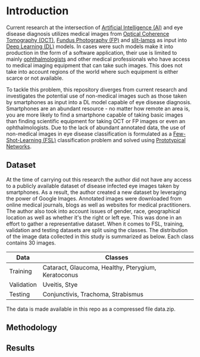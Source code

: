 # Introduction
Current research at the intersection of [Artificial Intelligence (AI)](https://www.ibm.com/cloud/learn/what-is-artificial-intelligence) and eye disease diagnosis utilizes medical images from [Optical Coherence Tomography (OCT)](https://www.ncbi.nlm.nih.gov/pmc/articles/PMC1531864/), [Fundus Photography (FP)](https://www.sciencedirect.com/topics/medicine-and-dentistry/fundus-photography) and [slit-lamps](https://www.aao.org/eye-health/treatments/what-is-slit-lamp) as input into [Deep Learning (DL)](https://machinelearningmastery.com/what-is-deep-learning/) models. In cases were such models make it into production in the form of a software application, their use is limited to mainly [ophthalmologists](https://www.rcophth.ac.uk/about/what-is-ophthalmology/what-is-an-ophthalmologist/) and other medical professionals who have access to medical imaging equipment that can take such images. This does not take into account regions of the world where such equipment is either scarce or not available.

To tackle this problem, this repository diverges from current research and investigates the potential use of non-medical images such as those taken by smartphones as input into a DL model capable of eye disease diagnosis. Smartphones are an abundant resource - no matter how remote an area is, you are more likely to find a smartphone capable of taking basic images than finding scientific equipment for taking OCT or FP images or even an ophthalmologists. Due to the lack of abundant annotated data, the use of non-medical images in eye disease classification is formulated as a [Few-Shot-Learning (FSL)](https://neptune.ai/blog/understanding-few-shot-learning-in-computer-vision) classification problem and solved using [Prototypical Networks](https://towardsdatascience.com/few-shot-learning-with-prototypical-networks-87949de03ccd).

## Dataset
At the time of carrying out this research the author did not have any access to a publicly available dataset of disease infected eye images taken by smartphones. As a result, the author created a new dataset by leveraging the power of Google Images. Annotated images were downloaded from online medical journals, blogs as well as websites for medical practitioners. The author also took into account issues of gender, race, geographical location as well as whether it's the right or left eye. This was done in an effort to gather a representative dataset. When it comes to FSL, training, validation and testing datasets are split using the classes. The distribution of the image data collected in this study is summarized as below. Each class contains 30 images.

|Data | Classes|
|-----|--------|
|Training | Cataract, Glaucoma, Healthy, Pterygium, Keratoconus|
|Validation | Uveitis, Stye|
|Testing | Conjunctivis, Trachoma, Strabismus|

The data is made available in this repo as a compressed file data.zip.

## Methodology

## Results